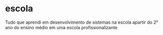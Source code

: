 # escola
 Tudo que aprendi em desenvolvimento de sistemas na escola apartir do 2° ano do ensino médio em uma escola profissionalizante
